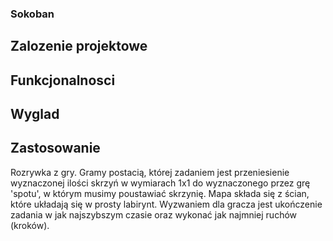 ### Sokoban
## Zalozenie projektowe

## Funkcjonalnosci

## Wyglad

## Zastosowanie
Rozrywka z gry. Gramy postacią, której zadaniem jest przeniesienie wyznaczonej ilości skrzyń w wymiarach 1x1 do wyznaczonego przez grę
'spotu', w którym musimy poustawiać skrzynię. Mapa składa się z ścian, które układają się w prosty labirynt. Wyzwaniem dla gracza jest
ukończenie zadania w jak najszybszym czasie oraz wykonać jak najmniej ruchów (kroków).